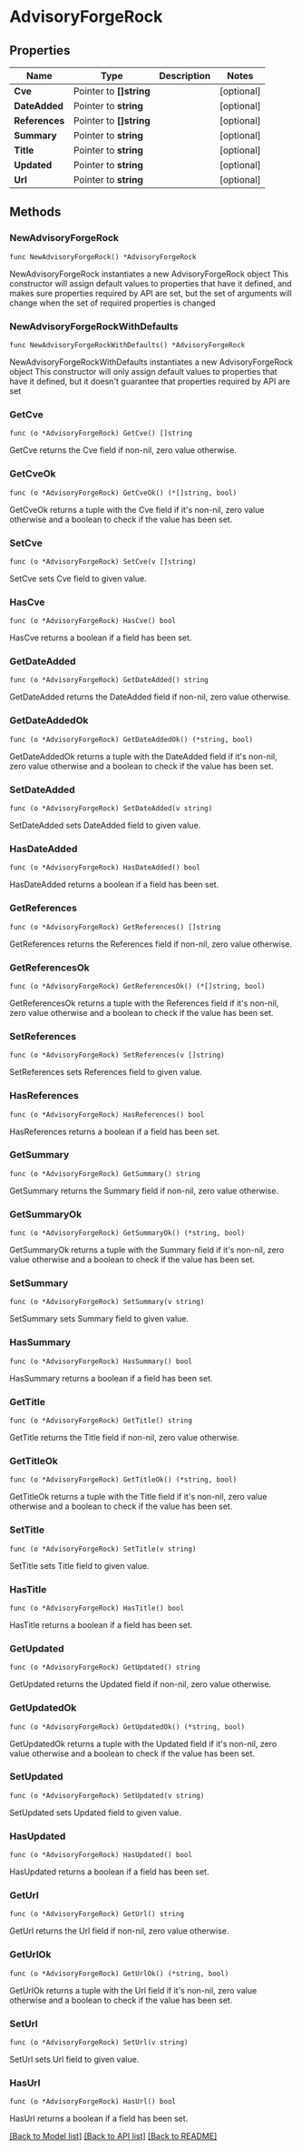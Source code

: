 # AdvisoryForgeRock

## Properties

Name | Type | Description | Notes
------------ | ------------- | ------------- | -------------
**Cve** | Pointer to **[]string** |  | [optional] 
**DateAdded** | Pointer to **string** |  | [optional] 
**References** | Pointer to **[]string** |  | [optional] 
**Summary** | Pointer to **string** |  | [optional] 
**Title** | Pointer to **string** |  | [optional] 
**Updated** | Pointer to **string** |  | [optional] 
**Url** | Pointer to **string** |  | [optional] 

## Methods

### NewAdvisoryForgeRock

`func NewAdvisoryForgeRock() *AdvisoryForgeRock`

NewAdvisoryForgeRock instantiates a new AdvisoryForgeRock object
This constructor will assign default values to properties that have it defined,
and makes sure properties required by API are set, but the set of arguments
will change when the set of required properties is changed

### NewAdvisoryForgeRockWithDefaults

`func NewAdvisoryForgeRockWithDefaults() *AdvisoryForgeRock`

NewAdvisoryForgeRockWithDefaults instantiates a new AdvisoryForgeRock object
This constructor will only assign default values to properties that have it defined,
but it doesn't guarantee that properties required by API are set

### GetCve

`func (o *AdvisoryForgeRock) GetCve() []string`

GetCve returns the Cve field if non-nil, zero value otherwise.

### GetCveOk

`func (o *AdvisoryForgeRock) GetCveOk() (*[]string, bool)`

GetCveOk returns a tuple with the Cve field if it's non-nil, zero value otherwise
and a boolean to check if the value has been set.

### SetCve

`func (o *AdvisoryForgeRock) SetCve(v []string)`

SetCve sets Cve field to given value.

### HasCve

`func (o *AdvisoryForgeRock) HasCve() bool`

HasCve returns a boolean if a field has been set.

### GetDateAdded

`func (o *AdvisoryForgeRock) GetDateAdded() string`

GetDateAdded returns the DateAdded field if non-nil, zero value otherwise.

### GetDateAddedOk

`func (o *AdvisoryForgeRock) GetDateAddedOk() (*string, bool)`

GetDateAddedOk returns a tuple with the DateAdded field if it's non-nil, zero value otherwise
and a boolean to check if the value has been set.

### SetDateAdded

`func (o *AdvisoryForgeRock) SetDateAdded(v string)`

SetDateAdded sets DateAdded field to given value.

### HasDateAdded

`func (o *AdvisoryForgeRock) HasDateAdded() bool`

HasDateAdded returns a boolean if a field has been set.

### GetReferences

`func (o *AdvisoryForgeRock) GetReferences() []string`

GetReferences returns the References field if non-nil, zero value otherwise.

### GetReferencesOk

`func (o *AdvisoryForgeRock) GetReferencesOk() (*[]string, bool)`

GetReferencesOk returns a tuple with the References field if it's non-nil, zero value otherwise
and a boolean to check if the value has been set.

### SetReferences

`func (o *AdvisoryForgeRock) SetReferences(v []string)`

SetReferences sets References field to given value.

### HasReferences

`func (o *AdvisoryForgeRock) HasReferences() bool`

HasReferences returns a boolean if a field has been set.

### GetSummary

`func (o *AdvisoryForgeRock) GetSummary() string`

GetSummary returns the Summary field if non-nil, zero value otherwise.

### GetSummaryOk

`func (o *AdvisoryForgeRock) GetSummaryOk() (*string, bool)`

GetSummaryOk returns a tuple with the Summary field if it's non-nil, zero value otherwise
and a boolean to check if the value has been set.

### SetSummary

`func (o *AdvisoryForgeRock) SetSummary(v string)`

SetSummary sets Summary field to given value.

### HasSummary

`func (o *AdvisoryForgeRock) HasSummary() bool`

HasSummary returns a boolean if a field has been set.

### GetTitle

`func (o *AdvisoryForgeRock) GetTitle() string`

GetTitle returns the Title field if non-nil, zero value otherwise.

### GetTitleOk

`func (o *AdvisoryForgeRock) GetTitleOk() (*string, bool)`

GetTitleOk returns a tuple with the Title field if it's non-nil, zero value otherwise
and a boolean to check if the value has been set.

### SetTitle

`func (o *AdvisoryForgeRock) SetTitle(v string)`

SetTitle sets Title field to given value.

### HasTitle

`func (o *AdvisoryForgeRock) HasTitle() bool`

HasTitle returns a boolean if a field has been set.

### GetUpdated

`func (o *AdvisoryForgeRock) GetUpdated() string`

GetUpdated returns the Updated field if non-nil, zero value otherwise.

### GetUpdatedOk

`func (o *AdvisoryForgeRock) GetUpdatedOk() (*string, bool)`

GetUpdatedOk returns a tuple with the Updated field if it's non-nil, zero value otherwise
and a boolean to check if the value has been set.

### SetUpdated

`func (o *AdvisoryForgeRock) SetUpdated(v string)`

SetUpdated sets Updated field to given value.

### HasUpdated

`func (o *AdvisoryForgeRock) HasUpdated() bool`

HasUpdated returns a boolean if a field has been set.

### GetUrl

`func (o *AdvisoryForgeRock) GetUrl() string`

GetUrl returns the Url field if non-nil, zero value otherwise.

### GetUrlOk

`func (o *AdvisoryForgeRock) GetUrlOk() (*string, bool)`

GetUrlOk returns a tuple with the Url field if it's non-nil, zero value otherwise
and a boolean to check if the value has been set.

### SetUrl

`func (o *AdvisoryForgeRock) SetUrl(v string)`

SetUrl sets Url field to given value.

### HasUrl

`func (o *AdvisoryForgeRock) HasUrl() bool`

HasUrl returns a boolean if a field has been set.


[[Back to Model list]](../README.md#documentation-for-models) [[Back to API list]](../README.md#documentation-for-api-endpoints) [[Back to README]](../README.md)


